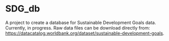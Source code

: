 # SDG_db
A project to create a database for Sustainable Development Goals data. Currently, in progress.
Raw data files can be download directly from: https://datacatalog.worldbank.org/dataset/sustainable-development-goals.
